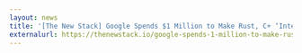 ```yaml
---
layout: news
title: '[The New Stack] Google Spends $1 Million to Make Rust, C+ ‘Interoperable’'
externalurl: https://thenewstack.io/google-spends-1-million-to-make-rust-c-interoperable/
---
```

